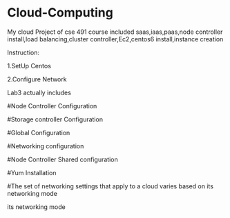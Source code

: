 # Cloud-Computing

My cloud Project of cse 491 course included saas,iaas,paas,node controller install,load balancing,cluster controller,Ec2,centos6 install,instance creation

Instruction: 

1.SetUp Centos

2.Configure Network 

Lab3 actually includes 




#Node Controller Configuration

#Storage controller Configuration

#Global Configuration

#Networking configuration

#Node Controller Shared configuration

#Yum Installation

#The set of networking settings that apply to a cloud varies based on its networking mode

its networking mode
 
